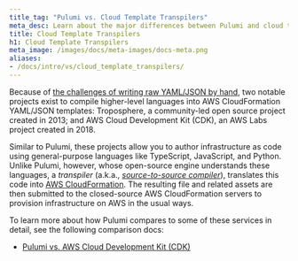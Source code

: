 ```yaml
---
title_tag: "Pulumi vs. Cloud Template Transpilers"
meta_desc: Learn about the major differences between Pulumi and cloud template transpiler solutions like AWS CDK and Troposphere.
title: Cloud Template Transpilers
h1: Cloud Template Transpilers
meta_image: /images/docs/meta-images/docs-meta.png
aliases:
- /docs/intro/vs/cloud_template_transpilers/
---
```


Because of [the challenges of writing raw YAML/JSON by hand](/docs/concepts/vs/cloud-templates), two notable
projects exist to compile higher-level languages into AWS CloudFormation YAML/JSON templates: Troposphere, a community-led open source project created in 2013; and AWS Cloud Development Kit (CDK), an AWS Labs project created in 2018.

Similar to Pulumi, these projects allow you to author infrastructure as code using general-purpose languages like TypeScript,
JavaScript, and Python. Unlike Pulumi, however, whose open-source engine understands these languages, a _transpiler_
(a.k.a., [_source-to-source compiler_](https://en.wikipedia.org/wiki/Source-to-source_compiler)), translates this code
into [AWS CloudFormation](/docs/concepts/vs/cloud-templates/cloudformation/). The resulting file and related assets are then submitted to the closed-source AWS CloudFormation servers to provision infrastructure on AWS in the usual ways.

To learn more about how Pulumi compares to some of these services in detail, see the following comparison docs:

* [Pulumi vs. AWS Cloud Development Kit (CDK)](/docs/concepts/vs/cloud-template-transpilers/aws-cdk)
